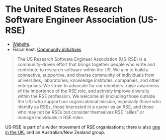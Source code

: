 # The United States Research Software Engineer Association (US-RSE)

- [Website](https://us-rse.org/).
- Fiscal host: [Community initiatives](https://communityinitiatives.org/)

> The US Research Software Engineer Association (US-RSE) is a community-driven effort that brings together people who write and contribute to research software within the US. We aim to build a connective, supportive, and diverse community of individuals from universities, laboratories, knowledge institutes, companies, and other enterprises. We strive to advocate for our members, raise awareness of the importance of the RSE role, and actively improve diversity within the RSE profession. We welcome all (including those outside the US) who support our organizational mission, especially those who identify as RSEs, those interested in a career as an RSE, and those who may not be RSEs but consider themselves RSE “allies” or manage individuals in RSE roles.

US-RSE is part of a wider movement of RSE organisations; there is also [one in the UK](https://society-rse.org/), and an Australian/New Zealand group.

